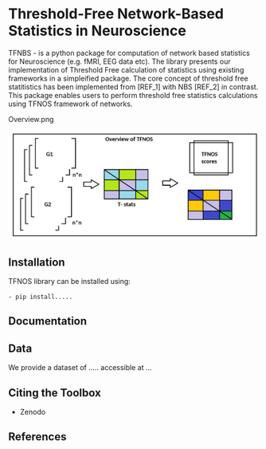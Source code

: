 
# Threshold-Free Network-Based Statistics in Neuroscience

TFNBS - is a python package for computation of network based statistics for Neuroscience (e.g. fMRI, EEG data etc). The library presents our implementation of Threshold Free calculation of statistics using existing frameworks in a simpleified package. The core concept of threshold free statitistics has been implemented from [REF_1] with NBS [REF_2] in contrast. This package enables users to perform threshold free statistics calculations using TFNOS framework of networks. 

Overview.png

![Overview of TFNOS](Docs/Overview_TFNOS.png)

## Installation 
TFNOS library can be installed using: 

```
- pip install.....
```

## Documentation


## Data 

We provide a dataset of ..... accessible at ...


## Citing the Toolbox 
- Zenodo


## References 


 
